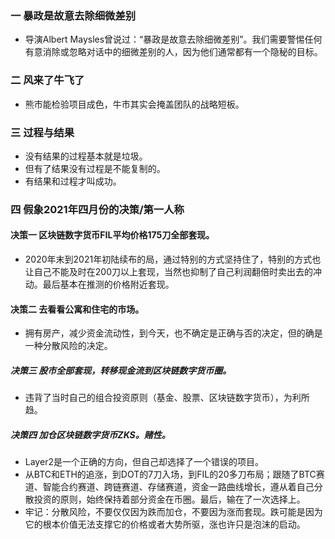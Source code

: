 ### 一 暴政是故意去除细微差别
- 导演Albert Maysles曾说过：“暴政是故意去除细微差别”。我们需要警惕任何有意消除或忽略对话中的细微差别的人，因为他们通常都有一个隐秘的目标。

### 二 风来了牛飞了
- 熊市能检验项目成色，牛市其实会掩盖团队的战略短板。

### 三 过程与结果
- 没有结果的过程基本就是垃圾。
- 但有了结果没有过程是不能复制的。
- 有结果和过程才叫成功。

### 四 假象2021年四月份的决策/第一人称
#### 决策一 区块链数字货币FIL平均价格175刀全部套现。
- 2020年末到2021年初陆续布的局，通过特别的方式坚持住了，特别的方式也让自己不能及时在200刀以上套现，当然也抑制了自己利润翻倍时卖出去的冲动。最后基本在推测的价格附近套现。
#### 决策二 去看看公寓和住宅的市场。
- 拥有房产，减少资金流动性，到今天，也不确定是正确与否的决定，但的确是一种分散风险的决定。
##### 决策三 股市全部套现，转移现金流到区块链数字货币圈。
 - 违背了当时自己的组合投资原则（基金、股票、区块链数字货币），为利所趋。
##### 决策四 加仓区块链数字货币ZKS。赌性。
- Layer2是一个正确的方向，但自己却选择了一个错误的项目。
- 从BTC和ETH的追涨，到DOT的7刀入场，到FIL的20多刀布局；跟随了BTC赛道、智能合约赛道、跨链赛道、存储赛道，资金一路曲线增长，遵从着自己分散投资的原则，始终保持着部分资金在币圈。最后，输在了一次选择上。
- 牢记：分散风险，不要仅仅因为跌而加仓，不要因为涨而套现。跌可能是因为它的根本价值无法支撑它的价格或者大势所驱，涨也许只是泡沫的启动。